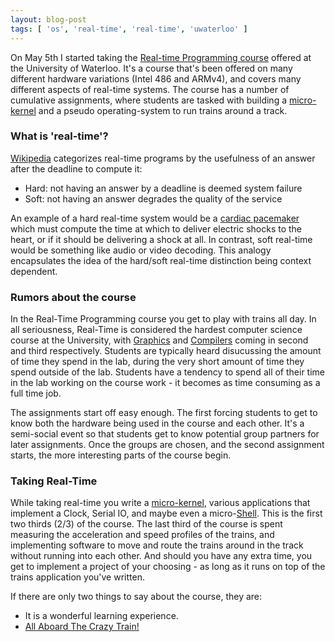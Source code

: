 ```yaml
---
layout: blog-post
tags: [ 'os', 'real-time', 'real-time', 'uwaterloo' ]
---
```


On May 5th I started taking the [Real-time Programming course][3] offered at the University of Waterloo. It's a course that's been offered on many different hardware variations (Intel 486 and ARMv4), and covers many different aspects of real-time systems. The course has a number of cumulative assignments, where students are tasked with building a [micro-kernel][7] and a pseudo operating-system to run trains around a track.


### What is 'real-time'?

[Wikipedia][1] categorizes real-time programs by the usefulness of an answer after the deadline to compute it:

* Hard: not having an answer by a deadline is deemed system failure
* Soft: not having an answer degrades the quality of the service

An example of a hard real-time system would be a [cardiac pacemaker][4] which must compute the time at which to deliver electric shocks to the heart, or if it should be delivering a shock at all. In contrast, soft real-time would be something like audio or video decoding. This analogy encapsulates the idea of the hard/soft real-time distinction being context dependent.


### Rumors about the course


In the Real-Time Programming course you get to play with trains all day. In all seriousness, Real-Time is considered the hardest computer science course at the University, with [Graphics][5] and [Compilers][6] coming in second and third respectively. Students are typically heard disucussing the amount of time they spend in the lab, during the very short amount of time they spend outside of the lab. Students have a tendency to spend all of their time in the lab working on the course work - it becomes as time consuming as a full time job.

The assignments start off easy enough. The first forcing students to get to know both the hardware being used in the course and each other. It's a semi-social event so that students get to know potential group partners for later assignments. Once the groups are chosen, and the second assignment starts, the more interesting parts of the course begin.


### Taking Real-Time

While taking real-time you write a [micro-kernel][7], various applications that implement a Clock, Serial IO, and maybe even a micro-[Shell][8]. This is the first two thirds (2/3) of the course. The last third of the course is spent measuring the acceleration and speed profiles of the trains, and implementing software to move and route the trains around in the track without running into each other. And should you have any extra time, you get to implement a project of your choosing - as long as it runs on top of the trains application you've written.


If there are only two things to say about the course, they are:

* It is a wonderful learning experience.
* [All Aboard The Crazy Train!][11]


[1]: https://en.wikipedia.org/wiki/Real-time_computing
[2]: https://en.wikipedia.org/wiki/Real-time_operating_system
[3]: https://cs.uwaterloo.ca//current/courses/course_descriptions/cDescr/CS452
[4]: https://en.wikipedia.org/wiki/Pacemaker
[5]: https://www.student.cs.uwaterloo.ca/~cs488/
[6]: https://www.student.cs.uwaterloo.ca/~cs444/
[7]: http://en.wikipedia.org/wiki/Microkernel
[8]: http://en.wikipedia.org/wiki/Shell_%28computing%29
[11]: https://www.youtube.com/watch?v=otdHbA4GlSI


